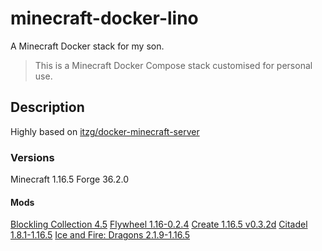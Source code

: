 # minecraft-docker-lino

A Minecraft Docker stack for my son.

> This is a Minecraft Docker Compose stack customised for personal use.

## Description

Highly based on [itzg/docker-minecraft-server](https://github.com/itzg/docker-minecraft-server)

### Versions

Minecraft 1.16.5
Forge 36.2.0

#### Mods

[Blockling Collection 4.5](https://www.curseforge.com/minecraft/mc-mods/blocklingcollection/files)
[Flywheel 1.16-0.2.4](https://www.curseforge.com/minecraft/mc-mods/flywheel/files)
[Create 1.16.5 v0.3.2d](https://www.curseforge.com/minecraft/mc-mods/create/files)
[Citadel 1.8.1-1.16.5](https://www.curseforge.com/minecraft/mc-mods/citadel/files/3441028)
[Ice and Fire: Dragons 2.1.9-1.16.5](https://www.curseforge.com/minecraft/mc-mods/ice-and-fire-dragons/files/3441117)
